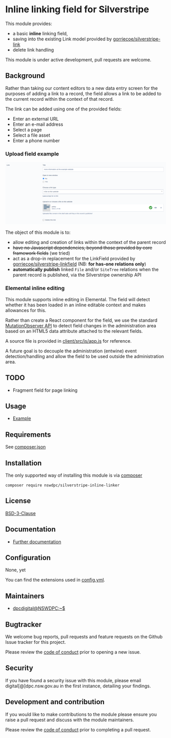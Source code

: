 # Inline linking field for Silverstripe

This module provides:

+ a basic **inline** linking field,
+ saving into the existing Link model provided by [gorriecoe/silverstripe-link](https://github.com/gorriecoe/silverstripe-link)
+ delete link handling

This module is under active development, pull requests are welcome.

## Background

Rather than taking our content editors to a new data entry screen for the purposes of adding a link to a record, the field allows a link to be added to the current record within the context of that record.

The link can be added using one of the provided fields:

+ Enter an external URL
+ Enter an e-mail address
+ Select a page
+ Select a file asset
+ Enter a phone number

### Upload field example

<img src="./docs/img/file.png" alt="Image of the field showing a link being set to a file upload">

The object of this module is to:

+ allow editing and creation of links within the context of the parent record
+ ~~have no Javascript dependencies, beyond those provided by core framework fields~~ (we tried)
+ act as a drop-in replacement for the LinkField provided by [gorriecoe/silverstripe-linkfield](https://github.com/gorriecoe/silverstripe-linkfield) (NB: **for has-one relations only**)
+ **automatically publish** linked `File` and/or `SiteTree` relations when the parent record is published, via the Silverstripe ownership API


### Elemental inline editing

This module supports inline editing in Elemental. The field will detect whether it has been loaded in an inline editable context and makes allowances for this.

Rather than create a React component for the field, we use the standard [MutationObserver API](https://developer.mozilla.org/en-US/docs/Web/API/MutationObserver) to detect field changes in the administration area based on an HTML5 data attribute attached to the relevant fields.

A source file is provided in [client/src/js/app.js](.client/src/js/app.js) for reference.

A future goal is to decouple the administration (entwine) event detection/handling and allow the field to be used outside the administration area.



## TODO

+ Fragment field for page linking

## Usage

* [Example](./docs/en/001_index.md#Example+usage)

## Requirements

See [composer.json](./composer.json)

## Installation

The only supported way of installing this module is via [composer](https://getcomposer.org/download/)

```shell
composer require nswdpc/silverstripe-inline-linker
```

## License

[BSD-3-Clause](./LICENSE.md)

## Documentation

* [Further documentation](./docs/en/001_index.md)

## Configuration

None, yet

You can find the extensions used in [config.yml](./_config/config.yml).

## Maintainers

+ [dpcdigital@NSWDPC:~$](https://dpc.nsw.gov.au)

## Bugtracker

We welcome bug reports, pull requests and feature requests on the Github Issue tracker for this project.

Please review the [code of conduct](./code-of-conduct.md) prior to opening a new issue.

## Security

If you have found a security issue with this module, please email digital[@]dpc.nsw.gov.au in the first instance, detailing your findings.

## Development and contribution

If you would like to make contributions to the module please ensure you raise a pull request and discuss with the module maintainers.

Please review the [code of conduct](./code-of-conduct.md) prior to completing a pull request.
